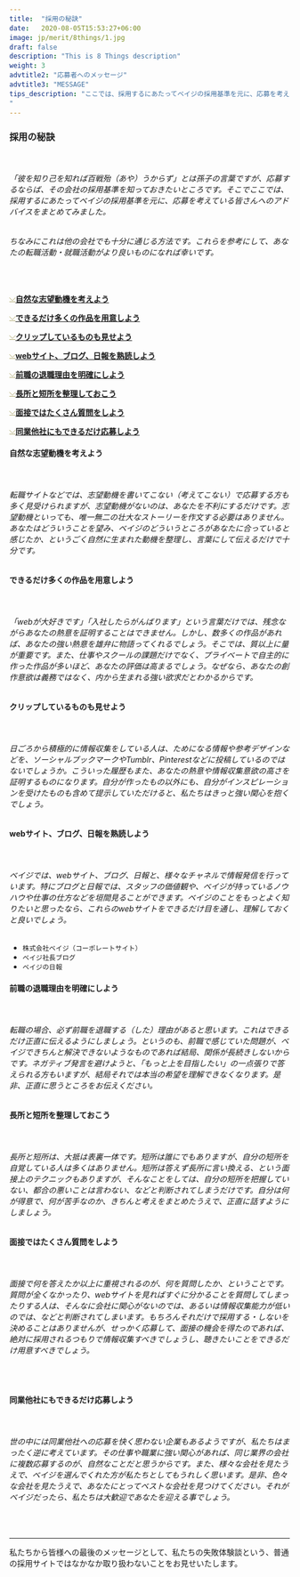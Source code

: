 ```yaml
---
title:  "採用の秘訣"
date:   2020-08-05T15:53:27+06:00
image: jp/merit/8things/1.jpg
draft: false
description: "This is 8 Things description"
weight: 3
advtitle2: "応募者へのメッセージ"
advtitle3: "MESSAGE"
tips_description: "ここでは、採用するにあたってベイジの採用基準を元に、応募を考えている皆様へのアドバイスをまとめました。
"
---
```


### **採用の秘訣**
&nbsp;
###### 「彼を知り己を知れば百戦殆（あや）うからず」とは孫子の言葉ですが、応募するならば、その会社の採用基準を知っておきたいところです。そこでここでは、採用するにあたってベイジの採用基準を元に、応募を考えている皆さんへのアドバイスをまとめてみました。

###### ちなみにこれは他の会社でも十分に通じる方法です。これらを参考にして、あなたの転職活動・就職活動がより良いものになれば幸いです。    

&nbsp;

![Images Not Available](../../ico_arw_page_anchor.gif)[**自然な志望動機を考えよう**](#自然な志望動機を考えよう)

![Images Not Available](../../ico_arw_page_anchor.gif)[**できるだけ多くの作品を用意しよう**](#できるだけ多くの作品を用意しよう)

![Images Not Available](../../ico_arw_page_anchor.gif)[**クリップしているものも見せよう**](#クリップしているものも見せよう)

![Images Not Available](../../ico_arw_page_anchor.gif)[**webサイト、ブログ、日報を熟読しよう**](#webサイト、ブログ、日報を熟読しよう)

![Images Not Available](../../ico_arw_page_anchor.gif)[**前職の退職理由を明確にしよう**](#前職の退職理由を明確にしよう)

![Images Not Available](../../ico_arw_page_anchor.gif)[**長所と短所を整理しておこう**](#長所と短所を整理しておこう)

![Images Not Available](../../ico_arw_page_anchor.gif)[**面接ではたくさん質問をしよう**](#面接ではたくさん質問をしよう)

![Images Not Available](../../ico_arw_page_anchor.gif)[**同業他社にもできるだけ応募しよう**](#同業他社にもできるだけ応募しよう)

#### **自然な志望動機を考えよう**
&nbsp;
###### 転職サイトなどでは、志望動機を書いてこない（考えてこない）で応募する方も多く見受けられますが、志望動機がないのは、あなたを不利にするだけです。志望動機といっても、唯一無二の壮大なストーリーを作文する必要はありません。あなたはどういうことを望み、ベイジのどういうところがあなたに合っていると感じたか、というごく自然に生まれた動機を整理し、言葉にして伝えるだけで十分です。

#### **できるだけ多くの作品を用意しよう**
&nbsp;
###### 「webが大好きです」「入社したらがんばります」という言葉だけでは、残念ながらあなたの熱意を証明することはできません。しかし、数多くの作品があれば、あなたの強い熱意を雄弁に物語ってくれるでしょう。そこでは、質以上に量が重要です。また、仕事やスクールの課題だけでなく、プライベートで自主的に作った作品が多いほど、あなたの評価は高まるでしょう。なぜなら、あなたの創作意欲は義務ではなく、内から生まれる強い欲求だとわかるからです。

#### **クリップしているものも見せよう**
&nbsp;
###### 日ごろから積極的に情報収集をしている人は、ためになる情報や参考デザインなどを、ソーシャルブックマークやTumblr、Pinterestなどに投稿しているのではないでしょうか。こういった履歴もまた、あなたの熱意や情報収集意欲の高さを証明するものになります。自分が作ったもの以外にも、自分がインスピレーションを受けたものも含めて提示していただけると、私たちはきっと強い関心を抱くでしょう。

#### **webサイト、ブログ、日報を熟読しよう**
&nbsp;
###### ベイジでは、webサイト、ブログ、日報と、様々なチャネルで情報発信を行っています。特にブログと日報では、スタッフの価値観や、ベイジが持っているノウハウや仕事の仕方などを垣間見ることができます。ベイジのことをもっとよく知りたいと思ったなら、これらのwebサイトをできるだけ目を通し、理解しておくと良いでしょう。
* `株式会社ベイジ（コーポレートサイト）`
* `ベイジ社長ブログ`
* `ベイジの日報`

#### **前職の退職理由を明確にしよう**
&nbsp;
###### 転職の場合、必ず前職を退職する（した）理由があると思います。これはできるだけ正直に伝えるようにしましょう。というのも、前職で感じていた問題が、ベイジできちんと解決できないようなものであれば結局、関係が長続きしないからです。ネガティブ発言を避けようと、「もっと上を目指したい」の一点張りで答えられる方もいますが、結局それでは本当の希望を理解できなくなります。是非、正直に思うところをお伝えください。

#### **長所と短所を整理しておこう**
&nbsp;
###### 長所と短所は、大抵は表裏一体です。短所は誰にでもありますが、自分の短所を自覚している人は多くはありません。短所は答えず長所に言い換える、という面接上のテクニックもありますが、そんなことをしては、自分の短所を把握していない、都合の悪いことは言わない、などと判断されてしまうだけです。自分は何が得意で、何が苦手なのか、きちんと考えをまとめたうえで、正直に話すようにしましょう。

#### **面接ではたくさん質問をしよう**
&nbsp;
###### 面接で何を答えたか以上に重視されるのが、何を質問したか、ということです。質問が全くなかったり、webサイトを見ればすぐに分かることを質問してしまったりする人は、そんなに会社に関心がないのでは、あるいは情報収集能力が低いのでは、などと判断されてしまいます。もちろんそれだけで採用する・しないを決めることはありませんが、せっかく応募して、面接の機会を得たのであれば、絶対に採用されるつもりで情報収集すべきでしょうし、聴きたいことをできるだけ用意すべきでしょう。
&nbsp;

#### **同業他社にもできるだけ応募しよう**
&nbsp;
###### 世の中には同業他社への応募を快く思わない企業もあるようですが、私たちはまったく逆に考えています。その仕事や職業に強い関心があれば、同じ業界の会社に複数応募するのが、自然なことだと思うからです。また、様々な会社を見たうえで、ベイジを選んでくれた方が私たちとしてもうれしく思います。是非、色々な会社を見たうえで、あなたにとってベストな会社を見つけてください。それがベイジだったら、私たちは大歓迎であなたを迎える事でしょう。

&nbsp;

---
私たちから皆様への最後のメッセージとして、私たちの失敗体験談という、普通の採用サイトではなかなか取り扱わないことをお見せいたします。